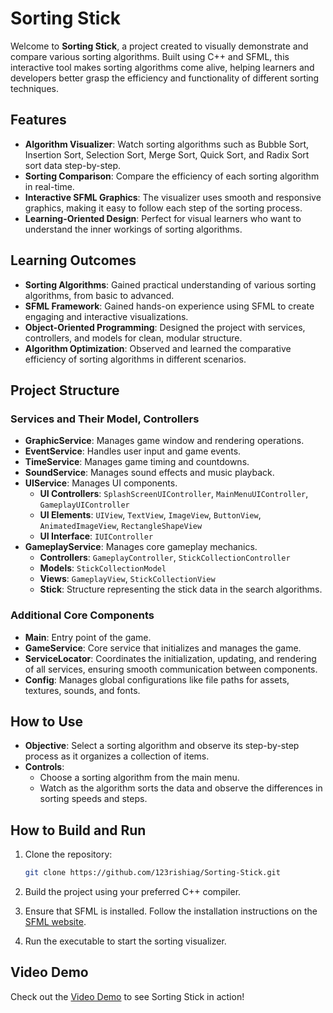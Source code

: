 # Sorting Stick

Welcome to **Sorting Stick**, a project created to visually demonstrate and compare various sorting algorithms. Built using C++ and SFML, this interactive tool makes sorting algorithms come alive, helping learners and developers better grasp the efficiency and functionality of different sorting techniques.

## Features

- **Algorithm Visualizer**: Watch sorting algorithms such as Bubble Sort, Insertion Sort, Selection Sort, Merge Sort, Quick Sort, and Radix Sort sort data step-by-step.
- **Sorting Comparison**: Compare the efficiency of each sorting algorithm in real-time.
- **Interactive SFML Graphics**: The visualizer uses smooth and responsive graphics, making it easy to follow each step of the sorting process.
- **Learning-Oriented Design**: Perfect for visual learners who want to understand the inner workings of sorting algorithms.

## Learning Outcomes

- **Sorting Algorithms**: Gained practical understanding of various sorting algorithms, from basic to advanced.
- **SFML Framework**: Gained hands-on experience using SFML to create engaging and interactive visualizations.
- **Object-Oriented Programming**: Designed the project with services, controllers, and models for clean, modular structure.
- **Algorithm Optimization**: Observed and learned the comparative efficiency of sorting algorithms in different scenarios.

## Project Structure

### Services and Their Model, Controllers

- **GraphicService**: Manages game window and rendering operations.
- **EventService**: Handles user input and game events.
- **TimeService**: Manages game timing and countdowns.
- **SoundService**: Manages sound effects and music playback.
- **UIService**: Manages UI components.
  - **UI Controllers**: `SplashScreenUIController`, `MainMenuUIController`, `GameplayUIController`
  - **UI Elements**: `UIView`, `TextView`, `ImageView`, `ButtonView`, `AnimatedImageView`, `RectangleShapeView`
  - **UI Interface**: `IUIController`
- **GameplayService**: Manages core gameplay mechanics.
  - **Controllers**: `GameplayController`, `StickCollectionController`
  - **Models**: `StickCollectionModel`
  - **Views**: `GameplayView`, `StickCollectionView`
  - **Stick**: Structure representing the stick data in the search algorithms.

### Additional Core Components
- **Main**: Entry point of the game.
- **GameService**: Core service that initializes and manages the game.
- **ServiceLocator**: Coordinates the initialization, updating, and rendering of all services, ensuring smooth communication between components.
- **Config**: Manages global configurations like file paths for assets, textures, sounds, and fonts.

## How to Use

- **Objective**: Select a sorting algorithm and observe its step-by-step process as it organizes a collection of items.
- **Controls**:
  - Choose a sorting algorithm from the main menu.
  - Watch as the algorithm sorts the data and observe the differences in sorting speeds and steps.

## How to Build and Run

1. Clone the repository:

   ```bash
   git clone https://github.com/123rishiag/Sorting-Stick.git
   ```

2. Build the project using your preferred C++ compiler.

3. Ensure that SFML is installed. Follow the installation instructions on the [SFML website](https://www.sfml-dev.org/).

4. Run the executable to start the sorting visualizer.

## Video Demo

Check out the [Video Demo](https://www.loom.com/share/9603286e2cdf4890bd22a08992c483eb?sid=87df604a-d52c-4710-a02c-f88cab199510) to see Sorting Stick in action!